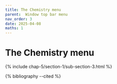 ```yaml
---
title: The Chemistry menu
parent:  Window top bar menu
nav_order: 3
date: 2025-04-08
maths: 1
---
```


# The Chemistry menu

{% include chap-5/section-1/sub-section-3.html %}

{% bibliography --cited %}

